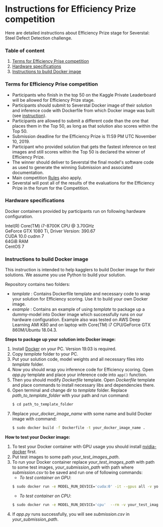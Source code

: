 # Instructions for Efficiency Prize competition

Here are detailed instructions about Efficiency Prize stage for Severstal: Steel Defect Detection challenge. 

### Table of content

1. [Terms for Efficiency Prise competition](#terms)
2. [Hardware specifications](#hwspec)
3. [Instructions to build Docker image](#instructions)

### Terms for Efficiency Prise competition <a name="terms"></a>

 - Participants who finish in the top 50 on the Kaggle Private Leaderboard will be allowed for Efficiency Prize stage.
 - Participants should submit to Severstal Docker image of their solution and inference code with Dockerfile from which Docker image was built (see [instruction](#instructions)).
 - Participants are allowed to submit a different code than the one that places them in the Top 50, as long as that solution also scores within the Top 50.
 - Submission deadline for the Efficiency Prize is 11:59 PM UTC November 10, 2019.
 - Participant who provided solution that gets the fastest inference on test images and still scores within the Top 50 is declared the winner of Efficiency Prize.
 - The winner should deliver to Severstal the final model's software code as used to generate the winning Submission and associated documentation.
 - Main competition [Rules](https://www.kaggle.com/c/severstal-steel-defect-detection/rules) also apply.
 - Severstal will post all of the results of the evaluations for the Efficiency Prize in the forum for the Competition.
 

### Hardware specifications <a name="hwspec"></a>

Docker containers provided by participants run on following hardware configuration.

Intel(R) Core(TM) i7-8700K CPU @ 3.70GHz  
GeForce GTX 1080 Ti, Driver Version: 390.67  
CUDA 10.0 cudnn 7  
64GiB RAM  
CentOS 7


### Instructions to build Docker image <a name="instructions"></a>

This instruction is intended to help kagglers to build Docker image for their solutions. We assume you use Python to build your solution.

Repository contains two folders:
- *template* : Contains Dockerfile template and necessary code to wrap your solution for Efficiency scoring. Use it to build your own Docker image.
- *example* : Contains an example of using *template* to package up a dummy-model into Docker image which successfully runs on our hardware configuration. Example also was tested on AWS Deep Learning AMI K80 and on laptop with Core(TM) i7 CPU/GeForce GTX 860M/Ubuntu 18.04.3.

**Steps to package up your solution into Docker image:**
1. Install [Docker](https://docs.docker.com/install/) on your PC. Version 19.03 is required.
2. Copy *template* folder to your PC.
3. Put your solution code, model weights and all necessary files into *template* folder.
4. Now you should wrap you inference code for Efficiency scoring. Open *app.py* template and place your inference code into `app()` function. 
5. Then you should modify *Dockerfile* template. Open *Dockerfile* template and place commands to install necessary libs and dependencies there. 
6. Open terminal and change dir to *template* folder. Replace *path_to_template_folder* with your path and run command:  
    ```bash
    $ cd path_to_template_folder
    ```
7. Replace *your_docker_image_name* with some name and build Docker image with command:  
    ```bash
    $ sudo docker build -f Dockerfile -t your_docker_image_name .
    ```

**How to test your Docker image:**  
1. To test your Docker container with GPU usage you should install [nvidia-docker](https://github.com/NVIDIA/nvidia-docker) first.
2. Put test images to some path *your_test_images_path*.
3. To run your Docker container replace *your_test_images_path* with path to some test images, *your_submission_path* with path where *submission.csv* to be saved and run one of following commands:  
    - *To test container on GPU*:   
    ```bash
    $ sudo docker run -e MODEL_RUN_DEVICE='cuda:0' -it --gpus all -v your_test_images_path:/usr/src/app/test_images -v your_submission_path:/usr/src/app/temp your_docker_image_name
    ```
    - *To test container on CPU*:  
    ```bash   
    $ sudo docker run -e MODEL_RUN_DEVICE='cpu'  --rm -v your_test_images_path:/usr/src/app/test_images -v your_submission_path:/usr/src/app/temp your_docker_image_name
    ```  
4. If *app.py* runs successfully, you will see *submission.csv* in *your_submission_path*.
